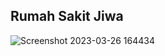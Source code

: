 ## Rumah Sakit Jiwa
![Screenshot 2023-03-26 164434](https://user-images.githubusercontent.com/105982460/227767767-bfefb328-35cd-41c7-b268-9ca2feba220a.png)
